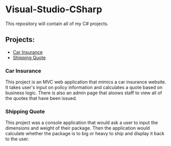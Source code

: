# Visual-Studio-CSharp
This repository will contain all of my C# projects.

## Projects:
 - [Car Insurance](https://github.com/BradySeme/Visual-Studio-CSharp/tree/master/CarInsurance)
 - [Shipping Quote](https://github.com/BradySeme/Visual-Studio-CSharp/tree/master/ShippingQuote)
 
 ### Car Insurance
 This project is an MVC web application that mimics a car insurance website. It takes user's input on policy information and calculates a quote based on business logic. There is also an admin page that aloows staff to view all of the quotes that have been issued.
 
 ### Shipping Quote
 This project was a console application that would ask a user to input the dimensions and weight of their package. Then the application would calculate whether the package is to big or heavy to ship and display it back to the user.
